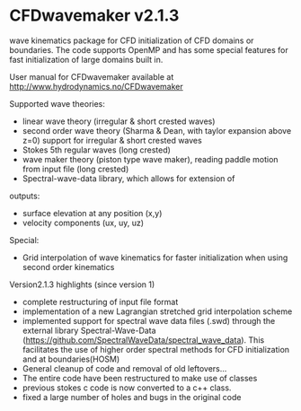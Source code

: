 # CFDwavemaker v2.1.3
wave kinematics package for CFD initialization of CFD domains or boundaries.
The code supports OpenMP and has some special features for fast initialization of large domains built in.

User manual for CFDwavemaker available at
http://www.hydrodynamics.no/CFDwavemaker

Supported wave theories: 
- linear wave theory (irregular & short crested waves)
- second order wave theory (Sharma & Dean, with taylor expansion above z=0) support for irregular & short crested waves 
- Stokes 5th regular waves (long crested)
- wave maker theory (piston type wave maker), reading paddle motion from input file (long crested)
- Spectral-wave-data library, which allows for extension of 

outputs: 
- surface elevation at any position (x,y)
- velocity components (ux, uy, uz)

Special:
- Grid interpolation of wave kinematics for faster initialization when using second order kinematics

Version2.1.3 highlights (since version 1)
- complete restructuring of input file format
- implementation of a new Lagrangian stretched grid interpolation scheme
- implemented support for spectral wave data files (.swd) through the external library Spectral-Wave-Data (https://github.com/SpectralWaveData/spectral_wave_data). This facilitates the use of higher order spectral methods for CFD initialization and at boundaries(HOSM)
- General cleanup of code and removal of old leftovers...
- The entire code have been restructured to make use of classes
- previous stokes c code is now converted to a c++ class.
- fixed a large number of holes and bugs in the original code
